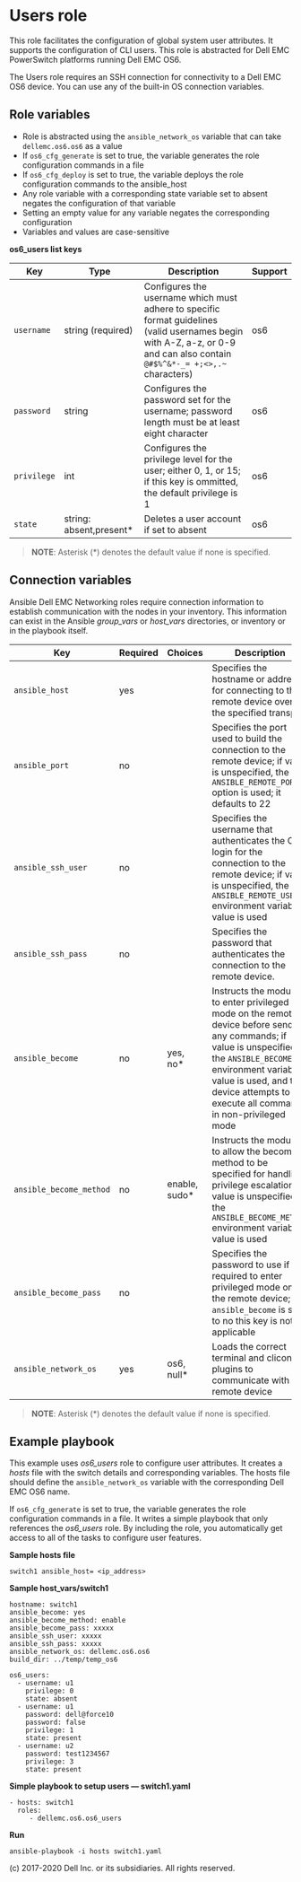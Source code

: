 Users role
==========

This role facilitates the configuration of global system user attributes. It supports the configuration of CLI users. This role is abstracted for Dell EMC PowerSwitch platforms running Dell EMC OS6.

The Users role requires an SSH connection for connectivity to a Dell EMC OS6 device. You can use any of the built-in OS connection variables.


Role variables
--------------

- Role is abstracted using the `ansible_network_os` variable that can take `dellemc.os6.os6` as a value
- If `os6_cfg_generate` is set to true, the variable generates the role configuration commands in a file
- If `os6_cfg_deploy` is set to true, the variable deploys the role configuration commands to the ansible_host
- Any role variable with a corresponding state variable set to absent negates the configuration of that variable
- Setting an empty value for any variable negates the corresponding configuration
- Variables and values are case-sensitive

**os6_users list keys**

| Key        | Type                      | Description                                             | Support               |
|------------|---------------------------|---------------------------------------------------------|-----------------------|
| ``username`` | string (required)         | Configures the username which must adhere to specific format guidelines (valid usernames begin with A-Z, a-z, or 0-9 and can also contain `@#$%^&*-_= +;<>,.~` characters) | os6 |
| ``password`` | string                    | Configures the password set for the username; password length must be at least eight character | os6 |
| ``privilege`` | int                | Configures the privilege level for the user; either 0, 1, or 15; if this key is ommitted, the default privilege is 1 | os6 |
| ``state`` | string: absent,present\*     | Deletes a user account if set to absent  | os6 |

> **NOTE**: Asterisk (\*) denotes the default value if none is specified. 

Connection variables
--------------------

Ansible Dell EMC Networking roles require connection information to establish communication with the nodes in your inventory. This information can exist in the Ansible *group_vars* or *host_vars* directories, or inventory or in the playbook itself.

| Key         | Required | Choices    | Description                                         |
|-------------|----------|------------|-----------------------------------------------------|
| ``ansible_host`` | yes      |            | Specifies the hostname or address for connecting to the remote device over the specified transport |
| ``ansible_port`` | no       |            | Specifies the port used to build the connection to the remote device; if value is unspecified, the `ANSIBLE_REMOTE_PORT` option is used; it defaults to 22 |
| ``ansible_ssh_user`` | no       |            | Specifies the username that authenticates the CLI login for the connection to the remote device; if value is unspecified, the `ANSIBLE_REMOTE_USER` environment variable value is used  |
| ``ansible_ssh_pass`` | no       |            | Specifies the password that authenticates the connection to the remote device.  |
| ``ansible_become`` | no       | yes, no\*   | Instructs the module to enter privileged mode on the remote device before sending any commands; if value is unspecified, the `ANSIBLE_BECOME` environment variable value is used, and the device attempts to execute all commands in non-privileged mode |
| ``ansible_become_method`` | no       | enable, sudo\*   | Instructs the module to allow the become method to be specified for handling privilege escalation; if value is unspecified, the `ANSIBLE_BECOME_METHOD` environment variable value is used |
| ``ansible_become_pass`` | no       |            | Specifies the password to use if required to enter privileged mode on the remote device; if ``ansible_become`` is set to no this key is not applicable |
| ``ansible_network_os`` | yes      | os6, null\*  | Loads the correct terminal and cliconf plugins to communicate with the remote device |

> **NOTE**: Asterisk (\*) denotes the default value if none is specified.

Example playbook
----------------

This example uses *os6_users* role to configure user attributes. It creates a *hosts* file with the switch details and corresponding variables. The hosts file should define the `ansible_network_os` variable with the corresponding Dell EMC OS6 name.

If `os6_cfg_generate` is set to true, the variable generates the role configuration commands in a file. It writes a simple playbook that only references the *os6_users* role. By including the role, you automatically get access to all of the tasks to configure user features. 

**Sample hosts file**
 
    switch1 ansible_host= <ip_address> 

**Sample host_vars/switch1**

    hostname: switch1
    ansible_become: yes
    ansible_become_method: enable
    ansible_become_pass: xxxxx
    ansible_ssh_user: xxxxx
    ansible_ssh_pass: xxxxx
    ansible_network_os: dellemc.os6.os6
    build_dir: ../temp/temp_os6
	  
    os6_users:
      - username: u1
        privilege: 0
        state: absent
      - username: u1
        password: dell@force10
        password: false
        privilege: 1
        state: present
      - username: u2
        password: test1234567
        privilege: 3
        state: present

**Simple playbook to setup users — switch1.yaml**

    - hosts: switch1
      roles:
         - dellemc.os6.os6_users

**Run**

    ansible-playbook -i hosts switch1.yaml

(c) 2017-2020 Dell Inc. or its subsidiaries. All rights reserved.

